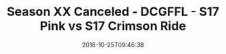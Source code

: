 ---
title: Season XX Canceled - DCGFFL - S17 Pink vs S17 Crimson Ride
teams-score:
- team: _teams/s17-pink.md
  score:
- team: _teams/s17-crimson.md
  score: 13
mvp: S. Shaginaw (Pink); B. McFarland (Crimson)
game-ball: J. Jackson (Pink); S. Brown (Crimson)
season: 17
week: 5
date: '2018-10-25T09:46:38'
pageid: season-17-week-5-october-19-21-2018-6699-vs-6691
---